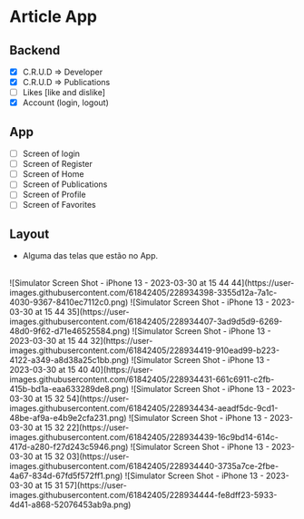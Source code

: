 # Article App 

## Backend 

- [x] C.R.U.D => Developer 
- [x] C.R.U.D => Publications 
- [ ] Likes [like and dislike] 
- [x] Account (login, logout) 

## App 

- [ ] Screen of login
- [ ] Screen of Register
- [ ] Screen of Home
- [ ] Screen of Publications 
- [ ] Screen of Profile
- [ ] Screen of Favorites

## Layout
- Alguma das telas que estão no App.
<br />
![Simulator Screen Shot - iPhone 13 - 2023-03-30 at 15 44 44](https://user-images.githubusercontent.com/61842405/228934398-3355d12a-7a1c-4030-9367-8410ec7112c0.png)
![Simulator Screen Shot - iPhone 13 - 2023-03-30 at 15 44 35](https://user-images.githubusercontent.com/61842405/228934407-3ad9d5d9-6269-48d0-9f62-d71e46525584.png)
![Simulator Screen Shot - iPhone 13 - 2023-03-30 at 15 44 32](https://user-images.githubusercontent.com/61842405/228934419-910ead99-b223-4122-a349-a8d38a25c1bb.png)
![Simulator Screen Shot - iPhone 13 - 2023-03-30 at 15 40 40](https://user-images.githubusercontent.com/61842405/228934431-661c6911-c2fb-415b-bd1a-eaa633289de8.png)
![Simulator Screen Shot - iPhone 13 - 2023-03-30 at 15 32 54](https://user-images.githubusercontent.com/61842405/228934434-aeadf5dc-9cd1-48be-af9a-e4b9e2cfa231.png)
![Simulator Screen Shot - iPhone 13 - 2023-03-30 at 15 32 22](https://user-images.githubusercontent.com/61842405/228934439-16c9bd14-614c-417d-a280-f27d243c5946.png)
![Simulator Screen Shot - iPhone 13 - 2023-03-30 at 15 32 03](https://user-images.githubusercontent.com/61842405/228934440-3735a7ce-2fbe-4a67-834d-67fd5f572ff1.png)
![Simulator Screen Shot - iPhone 13 - 2023-03-30 at 15 31 57](https://user-images.githubusercontent.com/61842405/228934444-fe8dff23-5933-4d41-a868-52076453ab9a.png)
